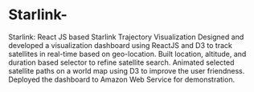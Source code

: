 # Starlink-
Starlink: React JS based Starlink Trajectory Visualization 
Designed and developed a visualization dashboard using ReactJS and D3 to track satellites in real-time based on geo-location.
Built location, altitude, and duration based selector to refine satellite search.
Animated selected satellite paths on a world map using D3 to improve the user friendness.
Deployed the dashboard to Amazon Web Service for demonstration. 
